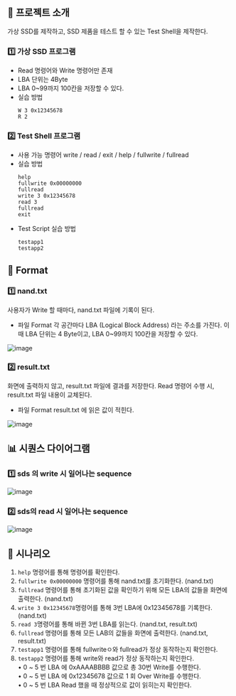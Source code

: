 ## 📌 프로젝트 소개
가상 SSD를 제작하고, SSD 제품을 테스트 할 수 있는 Test Shell을 제작한다.
### 1️⃣ 가상 SSD 프로그램
- Read 명령어와 Write 명령어만 존재
- LBA 단위는 4Byte
- LBA 0~99까지 100칸을 저장할 수 있다.
- 실습 방법
  ```
  W 3 0x12345678
  R 2
  ```
### 2️⃣ Test Shell 프로그램
- 사용 가능 명령어
  write / read / exit / help / fullwrite / fullread
- 실습 방법
  ```
  help
  fullwrite 0x00000000
  fullread
  write 3 0x12345678
  read 3
  fullread
  exit
  ```
- Test Script 실습 방법
  ```
  testapp1
  testapp2
  ```

## 📂 Format
### 1️⃣ nand.txt  
사용자가 Write 할 때마다, nand.txt 파일에 기록이 된다.
- 파일 Format
각 공간마다 LBA (Logical Block Address) 라는 주소를 가진다.
이때 LBA 단위는 4 Byte이고, LBA 0~99까지 100칸을 저장할 수 있다.
 
![image](https://github.com/user-attachments/assets/002e8b76-1674-4713-b588-3d3abd54f773)

### 2️⃣ result.txt
화면에 출력하지 않고, result.txt 파일에 결과를 저장한다.
Read 명령어 수행 시, result.txt 파일 내용이 교체된다.
- 파일 Format
result.txt 에 읽은 값이 적힌다.
 
![image](https://github.com/user-attachments/assets/41e27333-b1be-43bc-b134-534b9f33dbf4)


## 📊 시퀀스 다이어그램
### 1️⃣ sds 의 write 시 일어나는 sequence
  ![image](https://github.com/user-attachments/assets/ac07442d-08de-4e6e-8f7f-063549975f9c)
### 2️⃣ sds의 read 시 일어나는 sequence
  ![image](https://github.com/user-attachments/assets/0dd07547-8101-4b09-9c4c-15bda48c5043)


## 📖 시나리오
1. `help` 명령어를 통해 명령어를 확인한다.
2. `fullwrite 0x00000000` 명령어를 통해 nand.txt를 초기화한다. (nand.txt)
3. `fullread` 명령어를 통해 초기화된 값을 확인하기 위해 모든 LBA의 값들을 화면에 출력한다. (nand.txt)
4. `write 3 0x12345678`명령어를 통해 3번 LBA에 0x12345678를 기록한다. (nand.txt)
5. `read 3`명령어를 통해 바뀐 3번 LBA를 읽는다. (nand.txt, result.txt)
6. `fullread` 명령어를 통해 모든 LAB의 값들을 화면에 출력한다. (nand.txt, result.txt)
7. `testapp1` 명령어를 통해 fullwriteㅇ와 fullread가 정상 동작하는지 확인한다.
8. `testapp2` 명령어를 통해 write와 read가 정상 동작하는지 확인한다.  
  • 0 ~ 5 번 LBA 에 0xAAAABBBB 값으로 총 30번 Write를 수행한다.  
  • 0 ~ 5 번 LBA 에 0x12345678 값으로 1 회 Over Write를 수행한다.  
  • 0 ~ 5 번 LBA Read 했을 때 정상적으로 값이 읽히는지 확인한다.  

